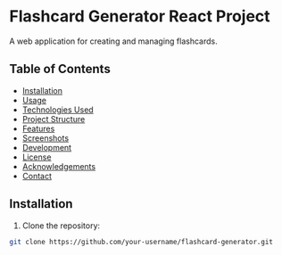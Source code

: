 # Flashcard Generator React Project

A web application for creating and managing flashcards.

## Table of Contents
- [Installation](#installation)
- [Usage](#usage)
- [Technologies Used](#technologies-used)
- [Project Structure](#project-structure)
- [Features](#features)
- [Screenshots](#screenshots)
- [Development](#development)
- [License](#license)
- [Acknowledgements](#acknowledgements)
- [Contact](#contact)

## Installation

1. Clone the repository:

```bash
git clone https://github.com/your-username/flashcard-generator.git
